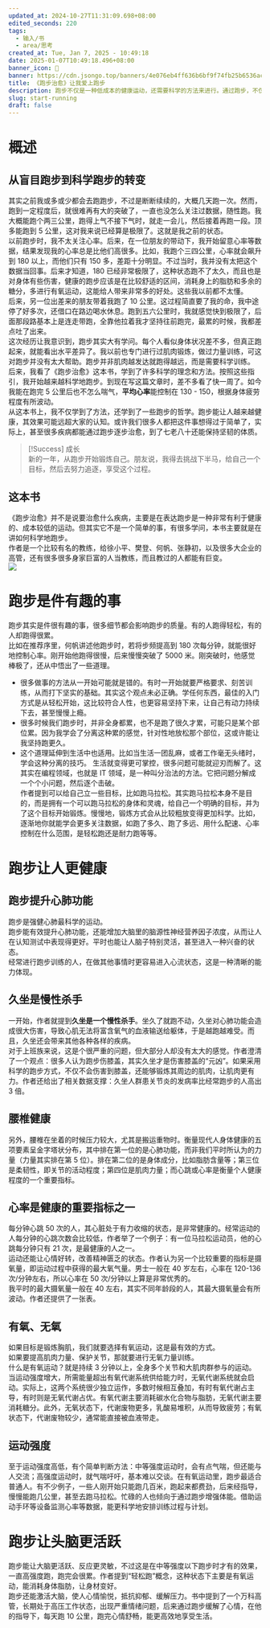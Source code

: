 ```yaml
---
updated_at: 2024-10-27T11:31:09.698+08:00
edited_seconds: 220
tags:
  - 输入/书
  - area/思考
created_at: Tue, Jan 7, 2025 - 10:49:18
date: 2025-01-07T10:49:18.496+08:00
banner_icon: 👒
banner: https://cdn.jsongo.top/banners/4e076eb4ff636b6bf9f74fb25b6536ac.jpg
title: 《跑步治愈》让我爱上跑步
description: 跑步不仅是一种低成本的健康运动，还需要科学的方法来进行。通过跑步，不仅能提升心肺功能和身体健康，还能让大脑更活跃，改善心情和生活质量。
slug: start-running
draft: false
---
```

# 概述
## 从盲目跑步到科学跑步的转变
其实之前我或多或少都会去跑跑步，不过是断断续续的，大概几天跑一次。然而，跑到一定程度后，就很难再有大的突破了，一直也没怎么关注过数据，随性跑。我大概能跑个两三公里，跑得上气不接下气时，就走一会儿，然后接着再跑一段。顶多能跑到 5 公里，这对我来说已经算是极限了。这就是我之前的状态。  
以前跑步时，我不太关注心率。后来，在一位朋友的带动下，我开始留意心率等数据，结果发现我的心率总是比他们高很多。比如，我跑个三四公里，心率就会飙升到 180 以上，而他们只有 150 多，差距十分明显。不过当时，我并没有太把这个数据当回事。后来才知道，180 已经非常极限了，这种状态跑不了太久，而且也是对身体有些伤害，健康的跑步应该是在比较舒适的区间，消耗身上的脂肪和多余的糖分，多进行有氧运动，这能给人带来非常多的好处。这些我以前都不太懂。  
后来，另一位出差来的朋友带着我跑了 10 公里。这过程简直要了我的命，我中途停了好多次，还借口在路边喝水休息。跑到五六公里时，我就感觉快到极限了，后面那段路基本上是连走带跑，全靠他拉着我才坚持往前跑完，最累的时候，我都差点吐了出来。  
这次经历让我意识到，跑步其实大有学问。每个人看似身体状况差不多，但真正跑起来，就能看出水平差异了。我以前也专门进行过肌肉锻炼，做过力量训练，可这对跑步并没有太大帮助。跑步并非肌肉越发达就跑得越远，而是需要科学训练。  
后来，我看了《跑步治愈》这本书，学到了许多科学的理念和方法。按照这些指引，我开始越来越科学地跑步。到现在写这篇文章时，差不多看了快一周了。如今我能在跑完 5 公里后也不怎么喘气，**平均心率**能控制在 130 - 150，根据身体疲劳程度有所波动。  
从这本书上，我不仅学到了方法，还学到了一些跑步的哲学。跑步能让人越来越健康，其效果可能远超大家的认知。或许我们很多人都把这件事想得过于简单了，实际上，甚至很多疾病都能通过跑步逐步治愈，到了七老八十还能保持坚韧的体质。
> [!Success] 成长  
> 新的一年，从跑步开始锻炼自己。朋友说，我得去挑战下半马，给自己一个目标，然后去努力追逐，享受这个过程。

## 这本书
《跑步治愈》并不是说要治愈什么疾病，主要是在表达跑步是一种非常有利于健康的、成本较低的运动。但其实它不是一个简单的事，有很多学问，本书主要就是在讲如何科学地跑步。  
作者是一个比较有名的教练，给徐小平、樊登、何帆、张静初，以及很多大企业的高管，还有很多很多身家巨富的人当教练，而且教过的人都能有巨变。  
![](https://cdn.jsongo.top/2025/01/52e699ce2ee57a4fb51c50c8d5e23d96.webp)

# 跑步是件有趣的事
跑步其实是件很有趣的事，很多细节都会影响跑步的质量。有的人跑得轻松，有的人却跑得很累。  
比如在推荐序里，何帆讲述他跑步时，若将步频提高到 180 次每分钟，就能很好地控制心率。刚开始他跑得很慢，后来慢慢突破了 5000 米。刚突破时，他感觉棒极了，还从中悟出了一些道理。
- 很多做事的方法从一开始可能就是错的。有时一开始就要严格要求、刻苦训练，从而打下坚实的基础。其实这个观点未必正确。学任何东西，最佳的入门方式是从轻松开始，这比较符合人性，也更容易坚持下来，让自己有动力持续下去，甚至慢慢上瘾。
- 很多时候我们跑步时，并非全身都累，也不是跑了很久才累，可能只是某个部位累。因为我学会了分离这种累的感觉，针对性地放松那个部位，这或许能让我坚持跑更久。
- 这个道理延伸到生活中也适用。比如当生活一团乱麻，或者工作毫无头绪时，学会这种分离的技巧。 生活就变得更可掌控，很多问题可能就迎刃而解了。这其实在编程领域，也就是 IT 领域，是一种叫分治法的方法。它把问题分解成一个个小问题，然后逐个击破。  
作者提到可以给自己立一些目标，比如跑马拉松。其实跑马拉松本身不是目的，而是拥有一个可以跑马拉松的身体和灵魂，给自己一个明确的目标，并为了这个目标开始锻炼。慢慢地，锻炼方式会从比较粗放变得更加科学。比如，逐渐地你就能学会更多关注数据，如跑了多久、跑了多远、用什么配速、心率控制在什么范围，是轻松跑还是耐力跑等等。

# 跑步让人更健康
## 跑步提升心肺功能
跑步是强健心肺最科学的运动。  
跑步能有效提升心肺功能，还能增加大脑里的脑源性神经营养因子浓度，从而让人在认知测试中表现得更好。平时也能让人脑子特别灵活，甚至进入一种兴奋的状态。  
经常进行跑步训练的人，在做其他事情时更容易进入心流状态，这是一种清晰的能力体现。
## 久坐是慢性杀手
一开始，作者就提到**久坐是一个慢性杀手**。坐久了就跑不动，久坐对心肺功能会造成很大伤害，导致心肌无法将富含氧气的血液输送给躯体，于是越跑越难受。而且，久坐还会带来其他各种各样的疾病。  
对于上班族来说，这是个很严重的问题，但大部分人却没有太大的感觉。作者澄清了一个观点：很多人认为跑步伤膝盖，其实久坐才是伤害膝盖的“元凶”。如果采用科学的跑步方式，不仅不会伤害到膝盖，还能够锻炼其周边的肌肉，让肌肉更有力。作者还给出了相关数据支撑：久坐人群患关节炎的发病率比经常跑步的人高出 3 倍。
## 腰椎健康
另外，腰椎在坐着的时候压力较大，尤其是搬运重物时。衡量现代人身体健康的五项要素呈金字塔状分布，其中排在第一位的是心肺功能，而非我们平时所认为的力量（力量其实排在第 5 位）。排在第二位的是身体成分，比如脂肪含量等；第三位是柔韧性，即关节的活动程度；第四位是肌肉力量；而心跳或心率是衡量个人健康程度的一个重要指标。
## 心率是健康的重要指标之一
每分钟心跳 50 次的人，其心脏处于有力收缩的状态，是非常健康的。经常运动的人每分钟的心跳次数会比较低，作者举了一个例子：有一位马拉松运动员，他的心跳每分钟只有 21 次，是最健康的人之一。  
运动还能让心情好转，改善精神匮乏的状态。作者认为另一个比较重要的指标是摄氧量，即运动过程中获得的最大氧气量。男士一般在 40 岁左右，心率在 120-136 次/分钟左右，所以心率在 50 次/分钟以上算是非常优秀的。  
我平时的最大摄氧量一般在 40 左右，其实不同年龄段的人，其最大摄氧量会有所波动。作者还提供了一张表。
## 有氧、无氧
如果目标是锻炼胸肌，我们就要选择有氧运动，这是最有效的方式。  
如果要提高肌肉力量、保护关节，那就要进行无氧力量训练。  
什么是有氧运动？就是持续 3 分钟以上，全身多个关节和大肌肉群参与的运动。  
当运动强度增大，所需能量超出有氧代谢系统供给能力时，无氧代谢系统就会启动。实际上，这两个系统很少独立运作，多数时候相互叠加，有时有氧代谢占主导，有时则是无氧代谢占优。有氧代谢主要消耗碳水化合物与脂肪，无氧代谢主要消耗糖分。此外，无氧状态下，代谢废物更多，乳酸易堆积，从而导致疲劳；有氧状态下，代谢废物较少，通常能直接被血液带走。
## 运动强度
至于运动强度高低，有个简单判断方法：中等强度运动时，会有点气喘，但还能与人交流；高强度运动时，就气喘吁吁，基本难以交谈。在有氧运动里，跑步最适合普通人。有不少例子，一些人刚开始只能跑几百米，跑起来都费劲，后来经指导，慢慢能跑几公里，甚至去跑马拉松。忙碌的人也倾向于通过跑步增强体能。借助运动手环等设备监测心率等数据，能更科学地安排训练过程与计划。

# 跑步让头脑更活跃
跑步能让大脑更活跃、反应更灵敏，不过这是在中等强度以下跑步时才有的效果，一直高强度跑，跑完会很累。作者提到“轻松跑”概念，这种状态下主要是有氧运动，能消耗身体脂肪，让身材变好。  
跑步还能激活大脑，使人心情愉悦，抵抗抑郁、缓解压力。书中提到了一个万科高管，长期处于高压工作状态，出现严重情绪问题，后来通过跑步缓解了心情，在他的指导下，每天跑 10 公里，跑完心情舒畅，能更高效地享受生活。
